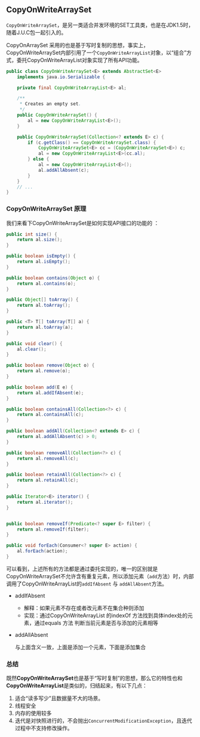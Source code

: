 ## CopyOnWriteArraySet

 `CopyOnWriteArraySet`，是另一类适合并发环境的SET工具类，也是在JDK1.5时，随着J.U.C包一起引入的。 

CopyOnArraySet 采用的也是基于写时复制的思想，事实上， CopyOnWriteArraySet内部引用了一个`CopyOnWriteArrayList`对象，以“组合”方式，委托CopyOnWriteArrayList对象实现了所有API功能。 

```java
public class CopyOnWriteArraySet<E> extends AbstractSet<E>
    implements java.io.Serializable {

    private final CopyOnWriteArrayList<E> al;

    /**
     * Creates an empty set.
     */
    public CopyOnWriteArraySet() {
        al = new CopyOnWriteArrayList<E>();
    }

    public CopyOnWriteArraySet(Collection<? extends E> c) {
        if (c.getClass() == CopyOnWriteArraySet.class) {
            CopyOnWriteArraySet<E> cc = (CopyOnWriteArraySet<E>) c;
            al = new CopyOnWriteArrayList<E>(cc.al);
        } else {
            al = new CopyOnWriteArrayList<E>();
            al.addAllAbsent(c);
        }
    }
    // ...
}
```



### CopyOnWriteArraySet 原理

 我们来看下CopyOnWriteArraySet是如何实现API接口的功能的 ：

```java
public int size() {
    return al.size();
}

public boolean isEmpty() {
    return al.isEmpty();
}

public boolean contains(Object o) {
    return al.contains(o);
}

public Object[] toArray() {
    return al.toArray();
}

public <T> T[] toArray(T[] a) {
    return al.toArray(a);
}

public void clear() {
    al.clear();
}

public boolean remove(Object o) {
    return al.remove(o);
}

public boolean add(E e) {
    return al.addIfAbsent(e);
}

public boolean containsAll(Collection<?> c) {
    return al.containsAll(c);
}

public boolean addAll(Collection<? extends E> c) {
    return al.addAllAbsent(c) > 0;
}

public boolean removeAll(Collection<?> c) {
    return al.removeAll(c);
}

public boolean retainAll(Collection<?> c) {
    return al.retainAll(c);
}

public Iterator<E> iterator() {
    return al.iterator();
}


public boolean removeIf(Predicate<? super E> filter) {
    return al.removeIf(filter);
}

public void forEach(Consumer<? super E> action) {
    al.forEach(action);
}
```

可以看到，上述所有的方法都是通过委托实现的，唯一的区别就是CopyOnWriteArraySet不允许含有重复元素，所以添加元素（`add`方法）时，内部调用了CopyOnWriteArrayList的`addIfAbsent` 与 `addAllAbsent`方法。

 

- addIfAbsent 
  - 解释：如果元素不存在或者改元素不在集合种则添加
  - 实现：通过CopyOnWriteArrayList 的indexOf 方法找到具体index处的元素，通过equals 方法 判断当前元素是否与添加的元素相等

- addAllAbsent

  与上面含义一致，上面是添加一个元素，下面是添加集合



### 总结

既然**CopyOnWriteArraySet**也是基于“写时复制”的思想，那么它的特性也和**CopyOnWriteArrayList**是类似的，归结起来，有以下几点：

1. 适合“读多写少”且数据量不大的场景。
2. 线程安全
3. 内存的使用较多
4. 迭代是对快照进行的，不会抛出`ConcurrentModificationException`，且迭代过程中不支持修改操作。



































































